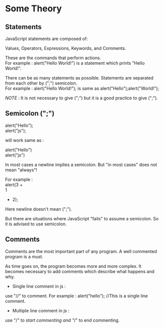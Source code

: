 # Some Theory  

## Statements  

JavaScript statements are composed of:

Values, Operators, Expressions, Keywords, and Comments.  

These are the commands that perform actions.  
For example : alert("Hello World!") is a statement which prints "Hello World!".  

There can be as many statements as possible. Statements are separated from each other by (";") semicolon.  
For example : alert("Hello World!"); is same as alert("Hello");alert("World!");  

*NOTE :* It is not necessary to give (";") but it is a good practice to give (";").  

## Semicolon (";")  

alert("Hello");  
alert("js");  

will work same as :  

alert("Hello")  
alert("js")    

In most cases a newline implies a semicolon. But "in most cases" does not mean "always"!  

For example :   
alert(3 +  
1  
+ 2);  

Here newline doesn't mean (";").  

But there are situations where JavaScript "fails" to assume a semicolon. So it is advised to use semicolon.  

## Comments  

Comments are the most important part of any program. A well commented program is a must.  

As time goes on, the program becomes more and more complex. It becomes necessary to add comments which describe what happens and why.  

  * Single line comment in js :  

  use "//" to comment. For example : alert("hello"); //This is a single line comment.

  * Multiple line comment in js :  

  use "/*" to start commenting and "*/" to end commenting.  